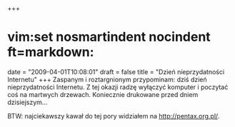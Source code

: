 +++
# vim:set nosmartindent nocindent ft=markdown:
date = "2009-04-01T10:08:01"
draft = false
title = "Dzień nieprzydatności Internetu"
+++
Zaspanym i roztargnionym przypominam: dziś dzień nieprzydatności Internetu. Z
tej okazji radzę wyłączyć komputer i poczytać coś na martwych drzewach.
Koniecznie drukowane przed dniem dzisiejszym...

BTW: najciekawszy kawał do tej pory widziałem na <http://pentax.org.pl/>.


